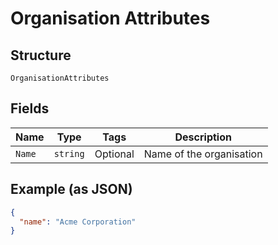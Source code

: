 
# Organisation Attributes

## Structure

`OrganisationAttributes`

## Fields

| Name | Type | Tags | Description |
|  --- | --- | --- | --- |
| `Name` | `string` | Optional | Name of the organisation |

## Example (as JSON)

```json
{
  "name": "Acme Corporation"
}
```

